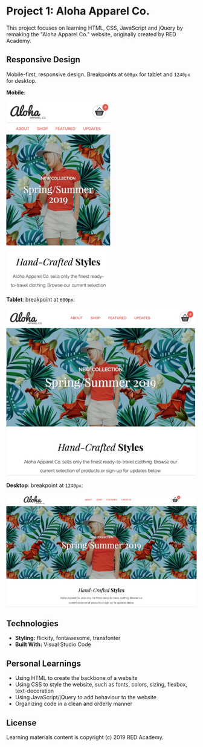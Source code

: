 # Project 1: Aloha Apparel Co.

This project focuses on learning HTML, CSS, JavaScript and jQuery by remaking the "Aloha Apparel Co." website, originally created by RED Academy.

## **Responsive Design**

Mobile-first, responsive design. Breakpoints at `600px` for tablet and `1240px` for desktop.

**Mobile**:

<img src="images/ScreenShot-aloha-mobile.png" width="auto" height="500">

**Tablet**: breakpoint at `600px`:

<img src="images/ScreenShot-aloha-tablet.png" width="500" height="auto">

**Desktop**: breakpoint at `1240px`:

<img src="images/ScreenShot-aloha-desktop.png" width="800" height="auto">

## **Technologies**

- **Styling:** flickity, fontawesome, transfonter
- **Built With:** Visual Studio Code

## **Personal Learnings**

- Using HTML to create the backbone of a website
- Using CSS to style the website, such as fonts, colors, sizing, flexbox, text-decoration
- Using JavaScript/jQuery to add behaviour to the website
- Organizing code in a clean and orderly manner

## **License**

Learning materials content is copyright (c) 2019 RED Academy.
